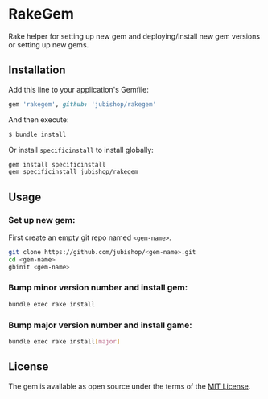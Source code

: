 # RakeGem

Rake helper for setting up new gem and deploying/install new gem versions or setting up new gems.

## Installation

Add this line to your application's Gemfile:

```ruby
gem 'rakegem', github: 'jubishop/rakegem'
```

And then execute:

```sh
$ bundle install
```

Or install `specificinstall` to install globally:

```sh
gem install specificinstall
gem specificinstall jubishop/rakegem
```

## Usage

### Set up new gem:

First create an empty git repo named `<gem-name>`.

```sh
git clone https://github.com/jubishop/<gem-name>.git
cd <gem-name>
gbinit <gem-name>
```

### Bump minor version number and install gem:

```sh
bundle exec rake install
```

### Bump major version number and install game:

```sh
bundle exec rake install[major]
```

## License

The gem is available as open source under the terms of the [MIT License](https://opensource.org/licenses/MIT).
